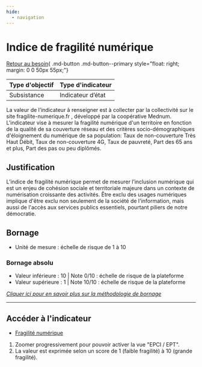 ```yaml
---
hide:
  - navigation
---
```


# Indice de fragilité numérique

[Retour au besoin](https://konsilion.github.io/diag360/pages/besoins/be1){ .md-button .md-button--primary style="float: right; margin: 0 0 50px 55px;"}

|Type d'objectif|Type d'indicateur|
|--|--|
|Subsistance|Indicateur d’état|

La  valeur  de  l’indicateur  à  renseigner  est  à  collecter  par  la  collectivité  sur  le  site 
fragilite-numerique.fr  ,  développé  par  la  coopérative  Mednum.  L'indicateur  vise  à mesurer  la  fragilité  numérique  d'un  territoire  en  fonction  de  la  qualité  de  sa couverture réseau et des critères socio-démographiques d'éloignement du numérique de  sa  population:  Taux  de  non-couverture  Très  Haut  Débit,  Taux  de  non-couverture 4G, Taux de pauvreté, Part des 65 ans et plus, Part des pas ou peu diplômés. 

## Justification

L’indice  de  fragilité  numérique  permet  de  mesurer  l’inclusion numérique qui est   un enjeu  de  cohésion  sociale  et  territoriale  majeure  dans  un  contexte  de numérisation croissante  des  activités.  Être  exclu  des  usages numériques implique d'être exclu non seulement  de  la  société  de  l'information,  mais  aussi  de  l'accès  aux  services  publics essentiels, pourtant piliers de notre démocratie. 

## Bornage

* Unité de mesure : échelle de risque de 1 à 10

### Bornage absolu

* Valeur inférieure : 10 | Note 0/10 : échelle de risque de la plateforme
* Valeur supérieure : 1 | Note 10/10 : échelle de risque de la plateforme
  
*[Cliquer ici pour en savoir plus sur la méthodologie de bornage](https://konsilion.github.io/diag360/pages/indicateurs/methode_bornage)*

---

## Accéder à l'indicateur

- [Fragilité numérique](https://www.fragilite-numerique.fr/?indicators=no_thd_coverage_rate,no_4g_coverage_rate,poverty_rate,older_65_rate,nscol15p_rate&zoom=7&center=3.3936626281126223,49.46899452192184&division=epci&division_auto=false&selected_territories=)

1. Zoomer progressivement pour pouvoir activer la vue "EPCI / EPT".  
1. La  valeur  est  exprimée  selon  un  score  de  1  (faible  fragilité)   à  10  (grande fragilité). 
